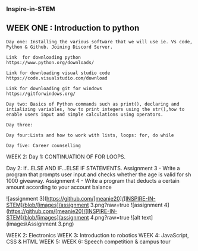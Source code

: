 ### Inspire-in-STEM
## WEEK ONE : Introduction to python


    Day one: Installing the various software that we will use ie. Vs code, Python & Github. Joining Discord Server.

    Link  for downloading python
    https://www.python.org/downloads/

    Link for downloading visual studio code
    https://code.visualstudio.com/download

    Link for downloading git for windows
    https://gitforwindows.org/

    Day two: Basics of Python commands such as print(), declaring and intializing variables, how to print integers using the str(),how to enable users input and simple calculations using operators.

    Day three: 

    Day four:Lists and how to work with lists, loops: for, do while

    Day five: Career counselling   
WEEK 2:
Day 1: CONTINUATION OF FOR LOOPS.

Day 2: If...ELSE AND IF...ELSE IF STATEMENTS.
Assignment 3 - Write a program that prompts user input and checks whether the age is valid for sh 1000 giveaway.
Assignment 4 - Write a program that deducts a certain amount according to your account balance

![assignment 3](https://github.com/[meanie20]/[INSPIRE-IN-STEM]/blob/[images]/assignment 3.png?raw=true
![assignment 4](https://github.com/[meanie20]/[INSPIRE-IN-STEM]/blob/[images]/assignment 4.png?raw=true
![alt text](images\Assignment 3.png)


WEEK 2:  Electronics
WEEK 3:  Introduction to robotics
WEEK 4: JavaScript, CSS & HTML
WEEK 5: 
WEEK 6: Speech competition & campus tour